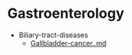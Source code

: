 
# Gastroenterology

- Biliary-tract-diseases
  - [Gallbladder-cancer..md](./Gallbladder-cancer..md)

